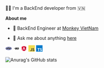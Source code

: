 <p align="center"><a href="https://monkey.edu.vn/"></a></p>

<br />

👋🏻 I'm a BackEnd developer from 🇻🇳

**About me**

- 💼 BackEnd Engineer at [Monkey VietNam](https://monkey.edu.vn/)

- 💬 Ask me about anything [here](http://hunghd.work/)

<code><img height="20" alt="javascript" src="https://raw.githubusercontent.com/github/explore/80688e429a7d4ef2fca1e82350fe8e3517d3494d/topics/php/php.png"></code>
<code><img height="20" alt="javascript" src="https://raw.githubusercontent.com/github/explore/80688e429a7d4ef2fca1e82350fe8e3517d3494d/topics/go/go.png"></code>
<code><img height="20" alt="javascript" src="https://raw.githubusercontent.com/github/explore/80688e429a7d4ef2fca1e82350fe8e3517d3494d/topics/angular/angular.png"></code>
<code><img height="20" alt="javascript" src="https://raw.githubusercontent.com/github/explore/80688e429a7d4ef2fca1e82350fe8e3517d3494d/topics/javascript/javascript.png"></code>
<code><img height="20" alt="typescript" src="https://raw.githubusercontent.com/github/explore/80688e429a7d4ef2fca1e82350fe8e3517d3494d/topics/typescript/typescript.png"></code>   

![Anurag's GitHub stats](https://github-readme-stats.vercel.app/api?username=hunghd21&show_icons=true)

